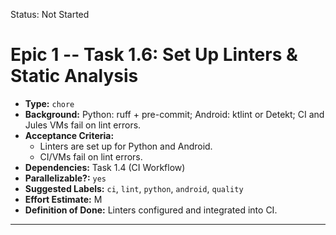 Status: Not Started

# Epic 1 -- Task 1.6: Set Up Linters & Static Analysis
*   **Type:** `chore`
*   **Background:**
    Python: ruff + pre-commit; Android: ktlint or Detekt; CI and Jules VMs fail on lint errors.
*   **Acceptance Criteria:**
    *   Linters are set up for Python and Android.
    *   CI/VMs fail on lint errors.
*   **Dependencies:** Task 1.4 (CI Workflow)
*   **Parallelizable?:** `yes`
*   **Suggested Labels:** `ci`, `lint`, `python`, `android`, `quality`
*   **Effort Estimate:** M
*   **Definition of Done:**
    Linters configured and integrated into CI.
---

